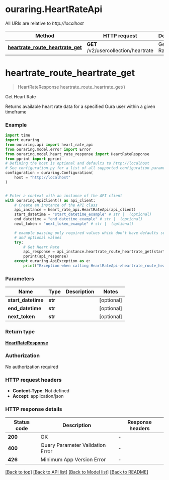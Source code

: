 # ouraring.HeartRateApi

All URIs are relative to *http://localhost*

Method | HTTP request | Description
------------- | ------------- | -------------
[**heartrate_route_heartrate_get**](HeartRateApi.md#heartrate_route_heartrate_get) | **GET** /v2/usercollection/heartrate | Get Heart Rate


# **heartrate_route_heartrate_get**
> HeartRateResponse heartrate_route_heartrate_get()

Get Heart Rate

Returns available heart rate data for a specified Oura user within a given timeframe

### Example


```python
import time
import ouraring
from ouraring.api import heart_rate_api
from ouraring.model.error import Error
from ouraring.model.heart_rate_response import HeartRateResponse
from pprint import pprint
# Defining the host is optional and defaults to http://localhost
# See configuration.py for a list of all supported configuration parameters.
configuration = ouraring.Configuration(
    host = "http://localhost"
)


# Enter a context with an instance of the API client
with ouraring.ApiClient() as api_client:
    # Create an instance of the API class
    api_instance = heart_rate_api.HeartRateApi(api_client)
    start_datetime = "start_datetime_example" # str |  (optional)
    end_datetime = "end_datetime_example" # str |  (optional)
    next_token = "next_token_example" # str |  (optional)

    # example passing only required values which don't have defaults set
    # and optional values
    try:
        # Get Heart Rate
        api_response = api_instance.heartrate_route_heartrate_get(start_datetime=start_datetime, end_datetime=end_datetime, next_token=next_token)
        pprint(api_response)
    except ouraring.ApiException as e:
        print("Exception when calling HeartRateApi->heartrate_route_heartrate_get: %s\n" % e)
```


### Parameters

Name | Type | Description  | Notes
------------- | ------------- | ------------- | -------------
 **start_datetime** | **str**|  | [optional]
 **end_datetime** | **str**|  | [optional]
 **next_token** | **str**|  | [optional]

### Return type

[**HeartRateResponse**](HeartRateResponse.md)

### Authorization

No authorization required

### HTTP request headers

 - **Content-Type**: Not defined
 - **Accept**: application/json


### HTTP response details

| Status code | Description | Response headers |
|-------------|-------------|------------------|
**200** | OK |  -  |
**400** | Query Parameter Validation Error |  -  |
**426** | Minimum App Version Error |  -  |

[[Back to top]](#) [[Back to API list]](../README.md#documentation-for-api-endpoints) [[Back to Model list]](../README.md#documentation-for-models) [[Back to README]](../README.md)

